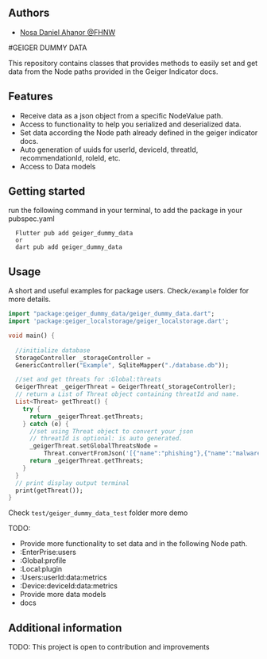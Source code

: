 <!-- 
This README describes the package. If you publish this package to pub.dev,
this README's contents appear on the landing page for your package.

For information about how to write a good package README, see the guide for
[writing package pages](https://dart.dev/guides/libraries/writing-package-pages). 

For general information about developing packages, see the Dart guide for
[creating packages](https://dart.dev/guides/libraries/create-library-packages)
and the Flutter guide for
[developing packages and plugins](https://flutter.dev/developing-packages). 
-->
## Authors
- [Nosa Daniel Ahanor @FHNW](https://github.com/nosadaniel)

#GEIGER DUMMY DATA

This repository contains classes that provides methods to easily set and get data from the Node paths provided in the Geiger Indicator docs.

## Features
 - Receive data as a json object from a specific NodeValue path.
 - Access to functionality to help you serialized and deserialized data.
 - Set data according the Node path already defined in the geiger indicator docs.
 - Auto generation of uuids for userId, deviceId, threatId, recommendationId, roleId, etc.
 - Access to Data models
## Getting started
run the following command in your terminal, to add the package in your pubspec.yaml 
```
  Flutter pub add geiger_dummy_data
  or
  dart pub add geiger_dummy_data
```

## Usage

A short and useful examples for package users. Check`/example` folder for more details. 

```dart
import "package:geiger_dummy_data/geiger_dummy_data.dart";
import 'package:geiger_localstorage/geiger_localstorage.dart';

void main() {
  
  //initialize database
  StorageController _storageController =
  GenericController("Example", SqliteMapper("./database.db"));

  //set and get threats for :Global:threats
  GeigerThreat _geigerThreat = GeigerThreat(_storageController);
  // return a List of Threat object containing threatId and name.
  List<Threat> getThreat() {
    try {
      return _geigerThreat.getThreats;
    } catch (e) {
      //set using Threat object to convert your json
      // threatId is optional: is auto generated.
      _geigerThreat.setGlobalThreatsNode =
          Threat.convertFromJson('[{"name":"phishing"},{"name":"malware"}]');
      return _geigerThreat.getThreats;
    }
  }
  // print display output terminal
  print(getThreat());
}


```
Check `test/geiger_dummy_data_test` folder more demo

TODO:
 - Provide more functionality to set data and in the following Node path.
 - :EnterPrise:users
 - :Global:profile
 - :Local:plugin
 - :Users:userId:data:metrics
 - :Device:deviceId:data:metrics
 - Provide more data models
 - docs

## Additional information

TODO: This project is open to contribution and improvements

